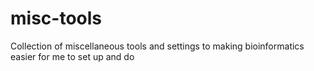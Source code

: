 # misc-tools
Collection of miscellaneous tools and settings to making bioinformatics easier for me to set up and do
